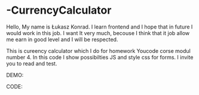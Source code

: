 # -CurrencyCalculator


Hello, My name is Łukasz Konrad. I learn frontend and I hope that in future I would work in this job. 
I want It very much, becouse I think that it job allow me earn in good level and I will be respected.

This is cureency calculator which I do for homework Youcode corse modul number 4.
In this code I show possibilties JS and style css for forms.
I invite you to read and test.

DEMO:

CODE:
